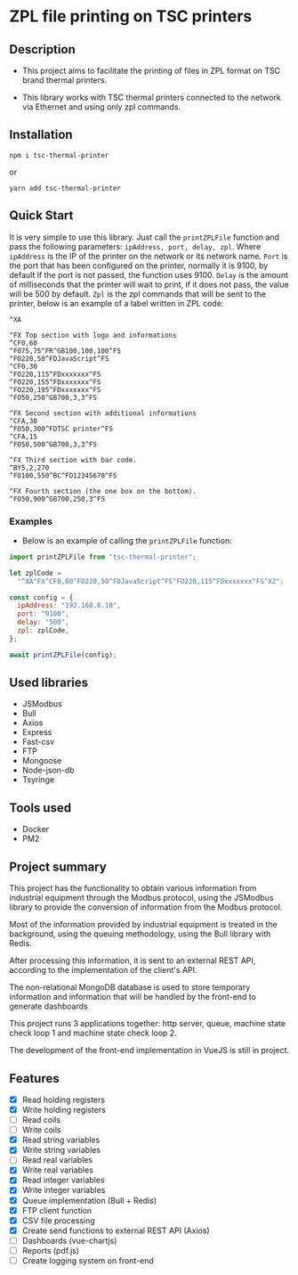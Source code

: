 # ZPL file printing on TSC printers

## Description

- This project aims to facilitate the printing of files in ZPL format on TSC brand thermal printers.

- This library works with TSC thermal printers connected to the network via Ethernet and using only zpl commands.

## Installation

`npm i tsc-thermal-printer`

or

`yarn add tsc-thermal-printer`

## Quick Start

It is very simple to use this library. Just call the `printZPLFile` function and pass the following parameters: `ipAddress, port, delay, zpl`. Where `ipAddress` is the IP of the printer on the network or its network name. `Port` is the port that has been configured on the printer, normally it is 9100, by default if the port is not passed, the function uses 9100. `Delay` is the amount of milliseconds that the printer will wait to print, if it does not pass, the value will be 500 by default. `Zpl` is the zpl commands that will be sent to the printer, below is an example of a label written in ZPL code:

```
^XA

^FX Top section with logo and informations
^CF0,60
^FO75,75^FR^GB100,100,100^FS
^FO220,50^FDJavaScript^FS
^CF0,30
^FO220,115^FDxxxxxxx^FS
^FO220,155^FDxxxxxxx^FS
^FO220,195^FDxxxxxxx^FS
^FO50,250^GB700,3,3^FS

^FX Second section with additional informations
^CFA,30
^FO50,300^FDTSC printer^FS
^CFA,15
^FO50,500^GB700,3,3^FS

^FX Third section with bar code.
^BY5,2,270
^FO100,550^BC^FD12345678^FS

^FX Fourth section (the one box on the bottom).
^FO50,900^GB700,250,3^FS
```

### Examples

- Below is an example of calling the `printZPLFile` function:

```js
import printZPLFile from "tsc-thermal-printer";

let zplCode =
  "^XA^FX^CF0,60^FO220,50^FDJavaScript^FS^FO220,115^FDxxxxxxx^FS^XZ";

const config = {
  ipAddress: "192.168.0.10",
  port: "9100",
  delay: "500",
  zpl: zplCode,
};

await printZPLFile(config);
```

## Used libraries

- JSModbus
- Bull
- Axios
- Express
- Fast-csv
- FTP
- Mongoose
- Node-json-db
- Tsyringe

## Tools used

- Docker
- PM2

## Project summary

This project has the functionality to obtain various information from industrial equipment through the Modbus protocol, using the JSModbus library to provide the conversion of information from the Modbus protocol.

Most of the information provided by industrial equipment is treated in the background, using the queuing methodology, using the Bull library with Redis.

After processing this information, it is sent to an external REST API, according to the implementation of the client's API.

The non-relational MongoDB database is used to store temporary information and information that will be handled by the front-end to generate dashboards

This project runs 3 applications together: http server, queue, machine state check loop 1 and machine state check loop 2.

The development of the front-end implementation in VueJS is still in project.

## Features

- [x] Read holding registers
- [x] Write holding registers
- [ ] Read coils
- [ ] Write coils
- [x] Read string variables
- [x] Write string variables
- [ ] Read real variables
- [x] Write real variables
- [x] Read integer variables
- [x] Write integer variables
- [x] Queue implementation (Bull + Redis)
- [x] FTP client function
- [x] CSV file processing
- [x] Create send functions to external REST API (Axios)
- [ ] Dashboards (vue-chartjs)
- [ ] Reports (pdf.js)
- [ ] Create logging system on front-end

